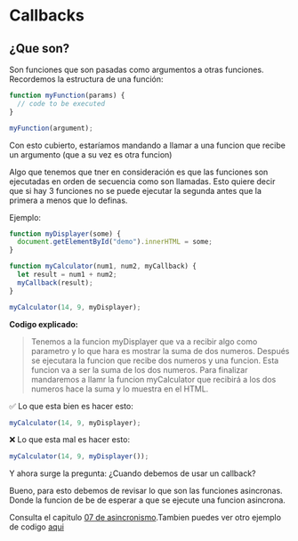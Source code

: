 # Callbacks

## ¿Que son?

Son funciones que son pasadas como argumentos a otras funciones. Recordemos la estructura de una función:

```javascript
function myFunction(params) {
  // code to be executed
}

myFunction(argument);
```

Con esto cubierto, estaríamos mandando a llamar a una funcion que recibe un argumento (que a su vez es otra funcion)

Algo que tenemos que tner en consideración es que las funciones son ejecutadas en orden de secuencia como son llamadas. Esto quiere decir que si hay 3 funciones no se puede ejecutar la segunda antes que la primera a menos que lo definas.

Ejemplo:

```javascript
function myDisplayer(some) {
  document.getElementById("demo").innerHTML = some;
}

function myCalculator(num1, num2, myCallback) {
  let result = num1 + num2;
  myCallback(result);
}

myCalculator(14, 9, myDisplayer);
```

**Codigo explicado:**

> Tenemos a la funcion myDisplayer que va a recibir algo como parametro y lo que hara es mostrar la suma de dos numeros. Después se ejecutara la funcion que recibe dos numeros y una funcion. Esta funcion va a ser la suma de los dos numeros. Para finalizar mandaremos a llamr la funcion myCalculator que recibirá a los dos numeros hace la suma y lo muestra en el HTML.

✅ Lo que esta bien es hacer esto:

```javascript
myCalculator(14, 9, myDisplayer);
```

❌ Lo que esta mal es hacer esto:

```javascript
myCalculator(14, 9, myDisplayer());
```

Y ahora surge la pregunta: ¿Cuando debemos de usar un callback?

Bueno, para esto debemos de revisar lo que son las funciones asincronas. Donde la funcion de be de esperar a que se ejecute una funcion asincrona.

Consulta el capitulo [07 de asincronismo]('./07_asincronismo').Tambien puedes ver otro ejemplo de codigo [aqui]('./index/js')
